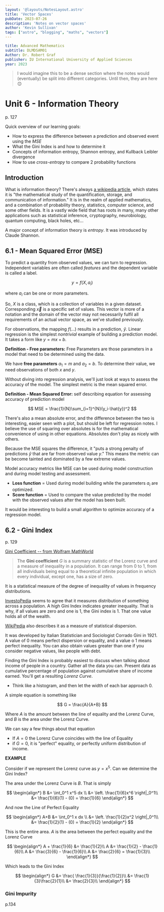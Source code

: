```yaml
---
layout: '@layouts/NotesLayout.astro'
title: 'Vector Spaces'
pubDate: 2023-07-26
description: 'Notes on vector spaces'
author: 'Kevin Sullivan'
tags: ["astro", "blogging", "maths", "vectors"]
---
```


```yaml
title: Advanced Mathematics
subtitle: DLMDSAM01
Author: Dr. Robert Graf
publisher: IU International University of Applied Sciences
year: 2023
```

> I would imagine this to be a dense section where the notes would (eventually) be split into different categories. Until then, they are here 😊

# Unit 6 - Information Theory

p. 127

Quick overview of our learning goals:
+ How to express the difference between a prediction and observed event using the _MSE_
+ What the Gini Index is and how to determine it
+ Concepts of information entropy, Shannon entropy, and Kullback Leibler divergence
+ How to use _cross-entropy_ to compare 2 probability functions

## Introduction

What is information theory? There's always [a wikipedia article](https://en.wikipedia.org/wiki/Information_theory), which states it is "the mathematical study of the quantification, storage, and communication of information." It is in the realm of applied mathematics, and a combination of probability theory, statistics, computer science, and some other fields. It is a vastly wide field that has roots in many, many other applications such as statistical inference, cryptography, neurobiology, quantum computing, black holes, etc...

A major concept of information theory is _entropy_. It was introduced by Claude Shannon.

## 6.1 - Mean Squared Error (MSE)

To predict a quantity from observed values, we can turn to regression. Independent variables are often called _features_ and the dependent variable is called a label. 

$$
y=f(X,a_i)
$$

where $a_i$ can be one or more parameters. 

So, $X$ is a class, which is a collection of variables in a given dataset. Corresponding $\vec{x}$ is a specific set of values. This vector is more of a notation and the domain of the vector may not necessarily fulfil all requirements of an actual vector space, as we've studied previously. 

For observations, the mapping $f(\ldots)$ results in a prediction, $\hat{y}$. Linear regression is the simplest _nontrivial_ example of building a prediction model. It takes a form like $y=mx+b$.

**Definition - Free parameters:** Free Parameters are those parameters in a model that need to be determined using the data. 

We have **free parameters** $a_1=m$ and $a_2=b$. To determine their value, we need observations of both $x$ and $y$. 

Without diving into regression analysis, we'll just look at ways to assess the accuracy of the model. The simplest metric is the mean squared error.

**Definition - Mean Squared Error:** self describing equation for assessing accuracy of prediction model

$$
MSE = \frac{1}{N}\sum_{i=1}^{N}(y_i-\hat{y})^2
$$

There's also a mean absolute error, and the difference between the two is interesting, easier seen with a plot, but should be left for regression notes. I believe the use of squaring over absolutes is for the mathematical convenience of using in other equations. Absolutes don't play as nicely with others.

Because the MSE squares the difference, it "puts a strong penalty of predictions $\hat{y}$ that are far from observed value $y$." This means the metric can be become tainted and dominated by a few extreme values. 

Model accuracy metrics like MSE can be used during model construction and during model testing and assessment.
+ **Loss function** = Used during model building while the parameters $a_i$ are optimized.
+ **Score function** = Used to compare the value predicted by the model with the observed values after the model has been built. 

It would be interesting to build a small algorithm to optimize accuracy of a regression model.

## 6.2 - Gini Index

p. 129

[Gini Coefficient -- from Wolfram MathWorld](https://mathworld.wolfram.com/GiniCoefficient.html)

> The **Gini coefficient** $G$ is a summary statistic of the Lorenz curve and a measure of inequality in a population. It can range from 0 to 1, from all individuals being equal to a theoretical infinite population in which every individual, except one, has a size of zero.

It is a statistical measure of the degree of inequality of values in frequency distributions. 

[InvestoPedia](https://www.investopedia.com/terms/g/gini-index.asp) seems to agree that it measures distribution of something across a population. A high Gini Index indicates greater inequality. That is why, if all values are zero and one is 1, the Gini index is 1. That one value holds all of the wealth.

[WikiPedia](https://en.wikipedia.org/wiki/Gini_coefficient) also describes it as a measure of statistical dispersion. 

It was developed by Italian Statistician and Sociologist Corrado Gini in 1921. A value of 0 means perfect dispersion or equality, and a value o 1 means perfect inequality. You can also obtain values greater than one if you consider negative values, like people with debt. 

Finding the Gini Index is probably easiest to discuss when talking about income of people in a country. Gather all the data you can. Present data as cumulative percentage of population against cumulative share of income earned. You'll get a resulting _Lorenz Curve_.
+ Think like a histogram, and then let the width of each bar approach 0.

A simple equation is something like

$$
G = \frac{A}{A+B}
$$

Where $A$ is the amount between the line of equality and the Lorenz Curve, and $B$ is the area under the Lorenz Curve. 

We can say a few things about that equation
+ If $A=0$ the Lorenz Curve coincides with the line of Equality
+ if $G=0$, it is "perfect" equality, or perfectly uniform distribution of income. 

**EXAMPLE**

Consider if we represent the Lorenz curve as $y=x^5$. Can we determine the Gini Index?

The area under the Lorenz Curve is $B$. That is simply

$$
\begin{align*}
B &= \int_0^1 x^5 dx \\
&= \left. \frac{1}{6}x^6 \right|_0^1\\
&= \frac{1}{6}(1) - (0) = \frac{1}{6}
\end{align*}
$$

And now the Line of Perfect Equality

$$
\begin{align*}
A+B &= \int_0^1 x dx \\
&= \left. \frac{1}{2}x^2 \right|_0^1\\
&= \frac{1}{2}(1) - (0) = \frac{1}{2}
\end{align*}
$$

This is the entire area. $A$ is the area between the perfect equality and the Lorenz Curve

$$
\begin{align*}
A + \frac{1}{6} &= \frac{1}{2}\\
A &= \frac{1}{2} - \frac{1}{6}\\
A &= \frac{3}{6} - \frac{1}{6}\\
A &= \frac{2}{6} = \frac{1}{3}\\
\end{align*}
$$

Which leads to the Gini Index

$$
\begin{align*}
G &= \frac{ \frac{1}{3}}{\frac{1}{2}}\\
&= \frac{1}{3}\frac{2}{1}\\
&= \frac{2}{3}\\
\end{align*}
$$

### Gini Impurity

p.134
